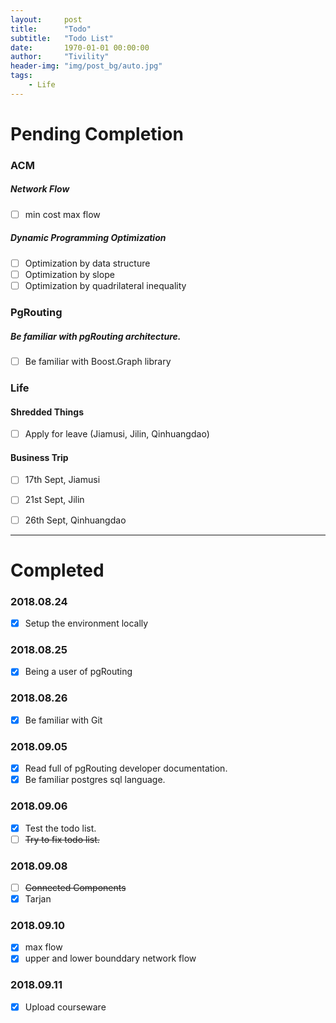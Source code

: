 ```yaml
---
layout:     post
title:      "Todo"
subtitle:   "Todo List"
date:       1970-01-01 00:00:00
author:     "Tivility"
header-img: "img/post_bg/auto.jpg"
tags:
    - Life
---
```


# Pending Completion

### ACM

##### Network Flow
  - [ ]  min cost max flow

##### Dynamic Programming Optimization
  - [ ]  Optimization by data structure
  - [ ]  Optimization by slope
  - [ ]  Optimization by quadrilateral inequality

### PgRouting

##### Be familiar with pgRouting architecture.
  - [ ]  Be familiar with Boost.Graph library 

### Life

#### Shredded Things

  - [ ] Apply for leave (Jiamusi, Jilin, Qinhuangdao)

#### Business Trip

  - [ ] 17th Sept, Jiamusi
  - [ ] 21st Sept, Jilin
  - [ ] 26th Sept, Qinhuangdao


---
# Completed

### 2018.08.24
  - [x]  Setup the environment locally

 
### 2018.08.25
  - [x]  Being a user of pgRouting

### 2018.08.26
  - [x]  Be familiar with Git

### 2018.09.05
  - [x]  Read full of pgRouting developer documentation.
  - [x]  Be familiar postgres sql language.
 
### 2018.09.06
  - [x]  Test the todo list.
  - [ ]  ~~Try to fix todo list.~~

### 2018.09.08
  - [ ]  ~~Connected Components~~
  - [x]  Tarjan

### 2018.09.10
  - [x]  max flow
  - [x]  upper and lower bounddary network flow
  
### 2018.09.11
  - [x] Upload courseware
